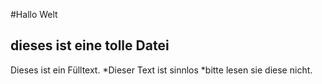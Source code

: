 #Hallo Welt

## dieses ist eine tolle Datei

Dieses ist ein Fülltext.
*Dieser Text ist sinnlos
*bitte lesen sie diese nicht.
